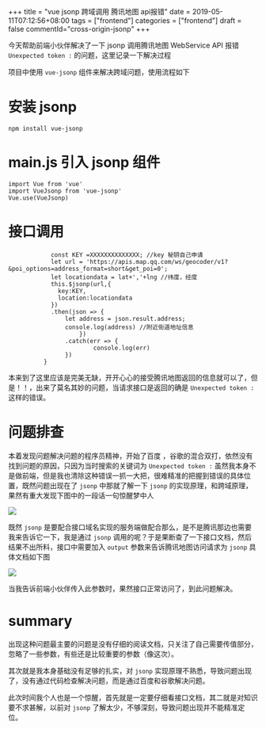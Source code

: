 +++
title = "vue jsonp 跨域调用 腾讯地图 api报错"
date = 2019-05-11T07:12:56+08:00
tags = ["frontend"]
categories = ["frontend"]
draft = false
commentId="cross-origin-jsonp"
+++

今天帮助前端小伙伴解决了一下 jsonp 调用腾讯地图 WebService API 报错 `Unexpected token :` 的问题，这里记录一下解决过程

项目中使用 `vue-jsonp` 组件来解决跨域问题，使用流程如下

# 安装 jsonp

```
npm install vue-jsonp
```



# main.js 引入 jsonp 组件

```vue
import Vue from 'vue'
import VueJsonp from 'vue-jsonp'
Vue.use(VueJsonp)
```



# 接口调用

```
            const KEY =XXXXXXXXXXXXXX; //key 秘钥自己申请
	        let url = 'https://apis.map.qq.com/ws/geocoder/v1?&poi_options=address_format=short&get_poi=0';
	        let locationdata = lat+','+lng //纬度，经度
	        this.$jsonp(url,{
	          key:KEY,
	          location:locationdata
	        })
			.then(json => {
				let address = json.result.address;
	            console.log(address) //附近街道地址信息
					})
				.catch(err => {
						console.log(err)
				})
	      }
```

本来到了这里应该是完美无缺，开开心心的接受腾讯地图返回的信息就可以了，但是！！，出来了莫名其妙的问题，当请求接口是返回的确是 `Unexpected token :` 这样的错误。

# 问题排查

本着发现问题解决问题的程序员精神，开始了百度 ，谷歌的混合双打，依然没有找到问题的原因，只因为当时搜索的关键词为 `Unexpected token :`  虽然我本身不是做前端，但是我也清除这种错误一抓一大把，很难精准的把握到错误的具体位置，既然问题出现在了 `jsonp` 中那就了解一下 `jsonp` 的实现原理，和跨域原理，果然有重大发现下图中的一段话一句惊醒梦中人

![](http://pic.artacode.com/企业微信截图_20190511145411.png)

既然 `jsonp` 是要配合接口域名实现的服务端做配合那么，是不是腾讯那边也需要我来告诉它一下，我是通过 `jsonp` 调用的呢？于是果断查了一下接口文档，然后结果不出所料，接口中需要加入 `output` 参数来告诉腾讯地图访问请求为 `jsonp` 具体文档如下图

![](http://pic.artacode.com/企业微信截图_20190511145801.png)

当我告诉前端小伙伴传入此参数时，果然接口正常访问了，到此问题解决。



#  summary

出现这种问题最主要的问题是没有仔细的阅读文档，只关注了自己需要传值部分，忽略了一些参数，有些还是比较重要的参数（像这次）。   

其次就是我本身基础没有足够的扎实，对 `jsonp` 实现原理不熟悉，导致问题出现了，没有通过代码检查解决问题，而是通过百度和谷歌解决问题。  

此次时间我个人也是一个惊醒，首先就是一定要仔细看接口文档，其二就是对知识要不求甚解，以前对 `jsonp` 了解太少，不够深刻，导致问题出现并不能精准定位。